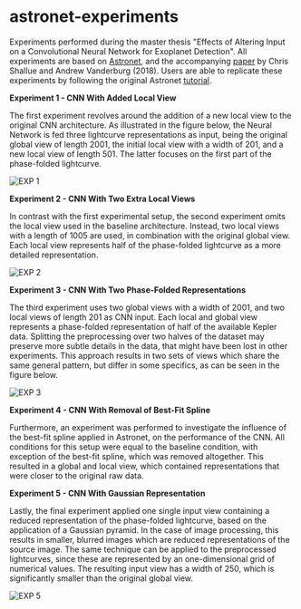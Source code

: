 ﻿# astronet-experiments
Experiments performed during the master thesis "Effects of Altering Input on a Convolutional Neural Network for Exoplanet Detection". All experiments are based on [Astronet](https://github.com/tensorflow/models/tree/master/research/astronet), and the accompanying [paper](http://iopscience.iop.org/article/10.3847/1538-3881/aa9e09/meta) by Chris Shallue and Andrew Vanderburg (2018). Users are able to replicate these experiments by following the original Astronet [tutorial](https://github.com/tensorflow/models/blob/master/research/astronet/astronet/README.md).

**Experiment 1 - **CNN With Added Local View****

The first experiment revolves around the addition of a new local view to the original CNN architecture. As illustrated in the figure below, the Neural Network is fed three lightcurve representations as input, being the original global view of length 2001, the initial local view with a width of 201, and a new local view of length 501. The latter focuses on the first part of the phase-folded lightcurve.

![EXP 1](https://i.postimg.cc/fTwR9FsR/newsit.jpg)

**Experiment 2 - ****CNN With Two Extra Local Views******

In contrast with the first experimental setup, the second experiment omits the local view used in the baseline architecture. Instead, two local views with a length of 1005 are used, in combination with the original global view. Each local view represents half of the phase-folded lightcurve as a more detailed representation.

![EXP 2](https://i.postimg.cc/SsrwFgvg/EXP2.png)

**Experiment 3 - ****CNN With Two Phase-Folded Representations******

The third experiment uses two global views with a width of 2001, and two local views of length 201 as CNN input. Each local and global view represents a phase-folded representation of half of the available Kepler data. Splitting the preprocessing over two halves of the dataset may preserve more subtle details in the data, that might have been lost in other experiments. This approach results in two sets of views which share the same general pattern, but differ in some specifics, as can be seen in the figure below.

![EXP 3](https://i.postimg.cc/MGYsvvmT/EXP3.png)

**Experiment 4 - ******CNN With Removal of Best-Fit Spline********

Furthermore, an experiment was performed to investigate the influence of the best-fit spline applied in Astronet, on the performance of the CNN. All conditions for this setup were equal to the baseline condition, with exception of the best-fit spline, which was removed altogether. This resulted in a global and local view, which contained representations that were closer to the original raw data.

**Experiment 5 - ********CNN With Gaussian Representation**********

Lastly, the final experiment applied one single input view containing a reduced representation of the phase-folded lightcurve, based on the application of a Gaussian pyramid. In the case of image processing, this results in smaller, blurred images which are reduced representations of the source image. The same technique can be applied to the preprocessed lightcurves, since these are represented by an one-dimensional grid of numerical values. The resulting input view has a width of 250, which is significantly smaller than the original global view.

![EXP 5](https://i.postimg.cc/XJmD0tgc/pasted-image-0.png)

